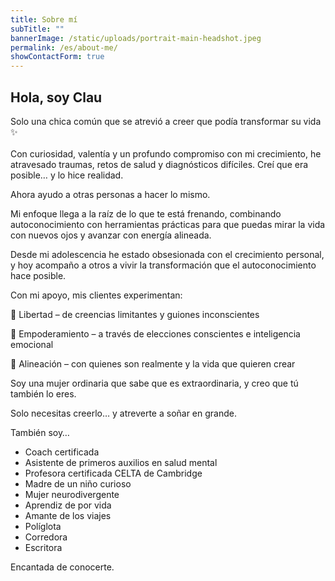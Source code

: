 ```yaml
---
title: Sobre mí
subTitle: ""
bannerImage: /static/uploads/portrait-main-headshot.jpeg
permalink: /es/about-me/
showContactForm: true
---
```

## Hola, soy Clau

Solo una chica común que se atrevió a creer que podía transformar su vida ✨\
\
Con curiosidad, valentía y un profundo compromiso con mi crecimiento, he atravesado traumas, retos de salud y diagnósticos difíciles. Creí que era posible… y lo hice realidad.

Ahora ayudo a otras personas a hacer lo mismo.

Mi enfoque llega a la raíz de lo que te está frenando, combinando autoconocimiento con herramientas prácticas para que puedas mirar la vida con nuevos ojos y avanzar con energía alineada.

Desde mi adolescencia he estado obsesionada con el crecimiento personal, y hoy acompaño a otros a vivir la transformación que el autoconocimiento hace posible.

Con mi apoyo, mis clientes experimentan:

🧠 Libertad – de creencias limitantes y guiones inconscientes

💪 Empoderamiento – a través de elecciones conscientes e inteligencia emocional

🌿 Alineación – con quienes son realmente y la vida que quieren crear

Soy una mujer ordinaria que sabe que es extraordinaria, y creo que tú también lo eres.

Solo necesitas creerlo… y atreverte a soñar en grande.

También soy…

* Coach certificada
* Asistente de primeros auxilios en salud mental
* Profesora certificada CELTA de Cambridge
* Madre de un niño curioso
* Mujer neurodivergente
* Aprendiz de por vida
* Amante de los viajes
* Políglota
* Corredora
* Escritora

Encantada de conocerte.
